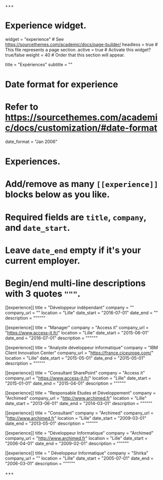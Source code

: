 +++
# Experience widget.
widget = "experience"  # See https://sourcethemes.com/academic/docs/page-builder/
headless = true  # This file represents a page section.
active = true  # Activate this widget? true/false
weight = 40  # Order that this section will appear.

title = "Expériences"
subtitle = ""

# Date format for experience
#   Refer to https://sourcethemes.com/academic/docs/customization/#date-format
date_format = "Jan 2006"

# Experiences.
#   Add/remove as many `[[experience]]` blocks below as you like.
#   Required fields are `title`, `company`, and `date_start`.
#   Leave `date_end` empty if it's your current employer.
#   Begin/end multi-line descriptions with 3 quotes `"""`.
[[experience]]
  title = "Développeur indépendant"
  company = ""
  company_url = ""
  location = "Lille"
  date_start = "2016-07-01"
  date_end = ""
  description = """"""

[[experience]]
  title = "Manager"
  company = "Access it"
  company_url = "https://www.access-it.fr/"
  location = "Lille"
  date_start = "2015-06-01"
  date_end = "2016-07-01"
  description = """"""

[[experience]]
  title = "Analyste développeur informatique"
  company = "IBM Client Innovation Center"
  company_url = "https://france.ciceurope.com/"
  location = "Lille"
  date_start = "2015-05-01"
  date_end = "2015-05-01"
  description = """"""

[[experience]]
  title = "Consultant SharePoint"
  company = "Access it"
  company_url = "https://www.access-it.fr/"
  location = "Lille"
  date_start = "2015-01-01"
  date_end = "2015-04-01"
  description = """"""

[[experience]]
  title = "Responsable Etudes et Développement"
  company = "Archimed"
  company_url = "http://www.archimed.fr"
  location = "Lille"
  date_start = "2013-06-01"
  date_end = "2014-03-01"
  description = """"""

[[experience]]
  title = "Consultant"
  company = "Archimed"
  company_url = "http://www.archimed.fr"
  location = "Lille"
  date_start = "2009-03-01"
  date_end = "2013-05-01"
  description = """"""

  [[experience]]
  title = "Développeur Informatique"
  company = "Archimed"
  company_url = "http://www.archimed.fr"
  location = "Lille"
  date_start = "2006-04-01"
  date_end = "2009-02-01"
  description = """"""

[[experience]]
  title = " Développeur Informatique"
  company = "Shirka"
  company_url = ""
  location = "Lille"
  date_start = "2005-07-01"
  date_end = "2006-03-01"
  description = """"""

+++
